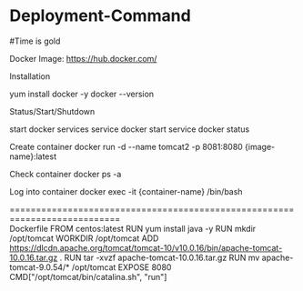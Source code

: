# Deployment-Command
#Time is gold

Docker
Image: https://hub.docker.com/

Installation

yum install docker -y
docker --version 


Status/Start/Shutdown

start docker services
service docker start
service docker status

Create container
docker run -d --name tomcat2 -p 8081:8080 {image-name}:latest

Check container
docker ps -a

Log into container
docker exec -it {container-name} /bin/bash


=========================================================================== <br>
Dockerfile
FROM centos:latest
RUN yum install java -y
RUN mkdir /opt/tomcat
WORKDIR /opt/tomcat
ADD https://dlcdn.apache.org/tomcat/tomcat-10/v10.0.16/bin/apache-tomcat-10.0.16.tar.gz .
RUN tar -xvzf apache-tomcat-10.0.16.tar.gz
RUN mv apache-tomcat-9.0.54/* /opt/tomcat
EXPOSE 8080
CMD["/opt/tomcat/bin/catalina.sh", "run"]
